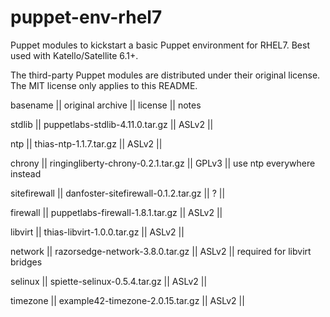 # puppet-env-rhel7
Puppet modules to kickstart a basic Puppet environment for RHEL7. Best used with Katello/Satellite 6.1+.

The third-party Puppet modules are distributed under their original license.
The MIT license only applies to this README.

basename     || original archive                    || license || notes

stdlib       || puppetlabs-stdlib-4.11.0.tar.gz     || ASLv2   ||

ntp          || thias-ntp-1.1.7.tar.gz              || ASLv2   ||

chrony       || ringingliberty-chrony-0.2.1.tar.gz  || GPLv3   || use ntp everywhere instead

sitefirewall || danfoster-sitefirewall-0.1.2.tar.gz || ?       ||

firewall     || puppetlabs-firewall-1.8.1.tar.gz    || ASLv2   ||

libvirt      || thias-libvirt-1.0.0.tar.gz          || ASLv2   || 

network      || razorsedge-network-3.8.0.tar.gz     || ASLv2   || required for libvirt bridges

selinux      || spiette-selinux-0.5.4.tar.gz        || ASLv2   ||

timezone     || example42-timezone-2.0.15.tar.gz    || ASLv2   ||
 

